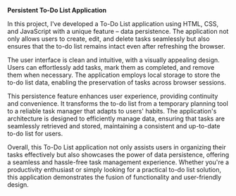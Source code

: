 

**Persistent To-Do List Application**

In this project, I've developed a To-Do List application using HTML, CSS, and JavaScript with a unique feature – data persistence. The application not only allows users to create, edit, and delete tasks seamlessly but also ensures that the to-do list remains intact even after refreshing the browser.

The user interface is clean and intuitive, with a visually appealing design. Users can effortlessly add tasks, mark them as completed, and remove them when necessary. The application employs local storage to store the to-do list data, enabling the preservation of tasks across browser sessions.

This persistence feature enhances user experience, providing continuity and convenience. It transforms the to-do list from a temporary planning tool to a reliable task manager that adapts to users' habits. The application's architecture is designed to efficiently manage data, ensuring that tasks are seamlessly retrieved and stored, maintaining a consistent and up-to-date to-do list for users.

Overall, this To-Do List application not only assists users in organizing their tasks effectively but also showcases the power of data persistence, offering a seamless and hassle-free task management experience. Whether you're a productivity enthusiast or simply looking for a practical to-do list solution, this application demonstrates the fusion of functionality and user-friendly design.
